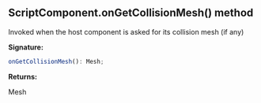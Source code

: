 
## ScriptComponent.onGetCollisionMesh() method

Invoked when the host component is asked for its collision mesh (if any)

**Signature:**

```typescript
onGetCollisionMesh(): Mesh;
```
**Returns:**

Mesh

